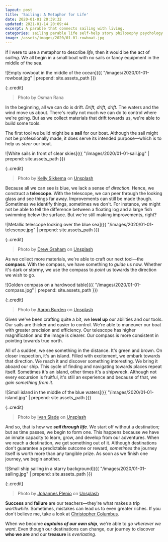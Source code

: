 ```yaml
---
layout: post
title: 'Sailing: A Metaphor for Life'
date: 2020-01-01 20:39:32
updated: 2021-01-14 20:09:44
excerpt: A parable that connects sailing with living.
categories: sailing parable life self-help story philosophy psychology
image: /assets/images/2020/01-01-rowboat.jpg
---
```


If I were to use a metaphor to describe _life_, then it would be the act of _sailing_. We all begin in a small boat with no sails or fancy equipment in the middle of the sea.

![Empty rowboat in the middle of the ocean]({{ "/images/2020/01-01-rowboat.jpg" | prepend: site.assets_path }})

{:.credit}

> Photo by Osman Rana

In the beginning, all we can do is drift. _Drift, drift, drift._ The waters and the wind move us about. There's really not much we can do to control where we're going. But as we collect materials that drift towards us, we're able to build some tools.

The first tool we build might be a **sail** for our boat. Although the sail might not be professionally made, it does serve its intended purpose&mdash;which is to help us _steer_ our boat.

![White sails in front of clear skies]({{ "/images/2020/01-01-sail.jpg" | prepend: site.assets_path }})

{:.credit}

> Photo by [Kelly Sikkema](https://unsplash.com/@kellysikkema) on [Unsplash](https://unsplash.com/photos/jinWKnH0m5A)

Because all we can see is blue, we lack a sense of _direction_. Hence, we construct a **telescope**. With the telescope, we can peer through the looking glass and see things far away. Improvements can still be made though. Sometimes we identify things, sometimes we don't. For instance, we might not be able to tell the difference between a floating log and a large fish swimming below the surface. But we're still making improvements, right?

![Metallic telescope looking over the blue sea]({{ "/images/2020/01-01-telescope.jpg" | prepend: site.assets_path }})

{:.credit}

> Photo by [Drew Graham](https://unsplash.com/@dizzyd718) on [Unsplash](https://unsplash.com/photos/_Sr03VSKIeg)

As we collect more materials, we're able to craft our next tool&mdash;the **compass**. With the compass, we have something to _guide_ us now. Whether it's dark or stormy, we use the compass to _point_ us towards the direction we wish to go.

![Golden compass on a hardwood table]({{ "/images/2020/01-01-compass.jpg" | prepend: site.assets_path }})

{:.credit}

> Photo by [Aaron Burden](https://unsplash.com/@aaronburden) on [Unsplash](https://unsplash.com/photos/NXt5PrOb_7U)

Given we've been crafting quite a bit, we **level up** our abilities and our tools. Our sails are thicker and easier to control. We're able to maneuver our boat with greater precision and efficiency. Our telescope has higher magnification and the image is clearer. Our compass is more consistent in pointing towards true north.

All of a sudden, we see something in the distance. It's green and brown. On closer inspection, it's an island. Filled with excitement, we embark towards that direction. We reach it and discover something interesting. We bring it aboard our ship. This cycle of finding and navigating towards places repeat itself. Sometimes it's an island, other times it's a shipwreck. Although not every excursion is fruitful, it's still an experience and because of that, we _gain something from it_.

![Small island in the middle of the blue waters]({{ "/images/2020/01-01-island.jpg" | prepend: site.assets_path }})

{:.credit}

> Photo by [Ivan Slade](https://unsplash.com/@flowinteractive) on [Unsplash](https://unsplash.com/photos/RdyMe8KQAV0)

And so, that is how we _**sail through life**_. We start off without a destination; but as time passes, we begin to form one. This happens because we have an innate capacity to learn, grow, and develop from our adventures. When we reach a destination, we get something out of it. Although destinations don't guarantee a predictable outcome or reward, _sometimes_ the journey itself is worth more than any tangible prize. As soon as we finish one journey, we begin another.

![Small ship sailing in a starry background]({{ "/images/2020/01-01-sailing.jpg" | prepend: site.assets_path }})

{:.credit}

> Photo by [Johannes Plenio](https://unsplash.com/@jplenio) on [Unsplash](https://unsplash.com/photos/DKix6Un55mw)

**Success** and **failure** are our teachers&mdash;they're what makes a trip _worthwhile_. Sometimes, mistakes can lead us to even greater riches. If you don't believe me, take a look at [Christopher Columbus](https://wikipedia.org/wiki/Christopher_Columbus).

When we become _**captains of our own ship**_, we're able to _go wherever we want_. Even though our destinations can change, our journey to discover **who we are** and our **treasure** is _everlasting_.
